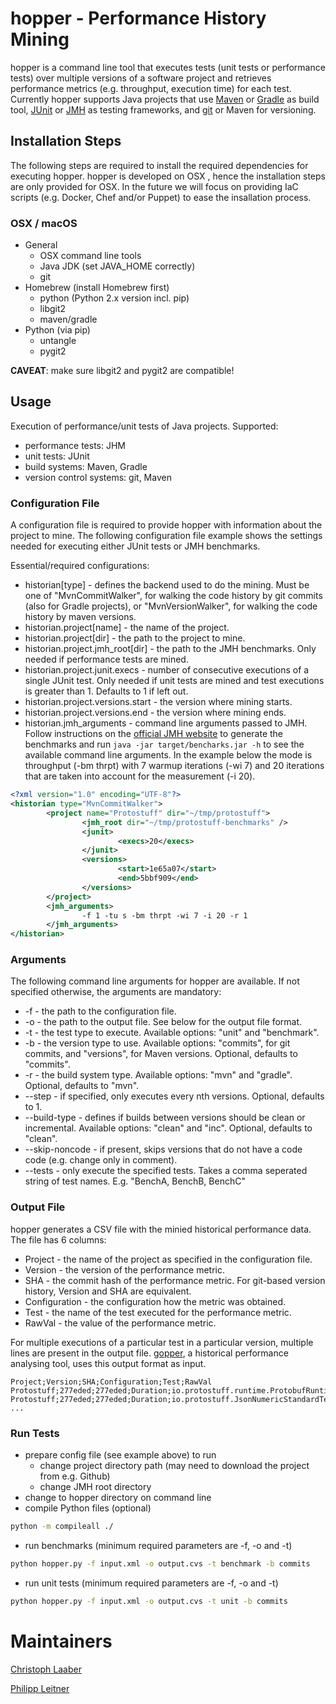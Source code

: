 # hopper - Performance History Mining
hopper is a command line tool that executes tests (unit tests or performance tests) over multiple versions of a software project and retrieves performance metrics (e.g. throughput, execution time) for each test.
Currently hopper supports Java projects that use [Maven](https://maven.apache.org) or [Gradle](https://gradle.org) as build tool, [JUnit](http://junit.org/junit4/) or [JMH](http://openjdk.java.net/projects/code-tools/jmh/) as testing frameworks, and [git](https://git-scm.com) or Maven for versioning.

## Installation Steps
The following steps are required to install the required dependencies for executing hopper. hopper is developed on OSX , hence the installation steps are only provided for OSX.
In the future we will focus on providing IaC scripts (e.g. Docker, Chef and/or Puppet) to ease the insallation process.

### OSX / macOS

* General
	* OSX command line tools
	* Java JDK (set JAVA_HOME correctly)
	* git
* Homebrew (install Homebrew first)
	* python (Python 2.x version incl. pip)
	* libgit2
	* maven/gradle
* Python (via pip)
	* untangle
	* pygit2

**CAVEAT**: make sure libgit2 and pygit2 are compatible!


## Usage
Execution of performance/unit tests of Java projects.
Supported:

* performance tests: JHM 
* unit tests: JUnit
* build systems: Maven, Gradle
* version control systems: git, Maven

### Configuration File
A configuration file is required to provide hopper with information about the project to mine. The following configuration file example shows the settings needed for executing either JUnit tests or JMH benchmarks.

Essential/required configurations:
* historian[type] - defines the backend used to do the mining. Must be one of "MvnCommitWalker", for walking the code history by git commits (also for Gradle projects), or "MvnVersionWalker", for walking the code history by maven versions.
* historian.project[name] - the name of the project.
* historian.project[dir] - the path to the project to mine.
* historian.project.jmh_root[dir] - the path to the JMH benchmarks. Only needed if performance tests are mined.
* historian.project.junit.execs - number of consecutive executions of a single JUnit test. Only needed if unit tests are mined and test executions is greater than 1. Defaults to 1 if left out.
* historian.project.versions.start - the version where mining starts.
* historian.project.versions.end - the version where mining ends.
* historian.jmh_arguments - command line arguments passed to JMH. Follow instructions on the [official JMH website](http://openjdk.java.net/projects/code-tools/jmh/) to generate the benchmarks and run `java -jar target/bencharks.jar -h` to see the available command line arguments. In the example below the mode is throughput (-bm thrpt) with 7 warmup iterations (-wi 7) and 20 iterations that are taken into account for the measurement (-i 20).


```XML
<?xml version="1.0" encoding="UTF-8"?>
<historian type="MvnCommitWalker">
        <project name="Protostuff" dir="~/tmp/protostuff">
                <jmh_root dir="~/tmp/protostuff-benchmarks" />
                <junit>
                        <execs>20</execs>
                </junit>
                <versions>
                        <start>1e65a07</start>
                        <end>5bbf909</end>
                </versions>
        </project>
        <jmh_arguments>
                -f 1 -tu s -bm thrpt -wi 7 -i 20 -r 1
        </jmh_arguments>
</historian>
```

### Arguments
The following command line arguments for hopper are available. If not specified otherwise, the arguments are mandatory:

* -f - the path to the configuration file.
* -o - the path to the output file. See below for the output file format.
* -t - the test type to execute. Available options: "unit" and "benchmark".
* -b - the version type to use. Available options: "commits", for git commits, and "versions", for Maven versions. Optional, defaults to "commits".
* -r - the build system type. Available options: "mvn" and "gradle". Optional, defaults to "mvn".
* --step - if specified, only executes every nth versions. Optional, defaults to 1.
* --build-type - defines if builds between versions should be clean or incremental. Available options: "clean" and "inc". Optional, defaults to "clean".
* --skip-noncode - if present, skips versions that do not have a code code (e.g. change only in comment).
* --tests - only execute the specified tests. Takes a comma seperated string of test names. E.g. "BenchA, BenchB, BenchC"

### Output File
hopper generates a CSV file with the minied historical performance data. The file has 6 columns: 

* Project - the name of the project as specified in the configuration file.
* Version - the version of the performance metric.
* SHA - the commit hash of the performance metric. For git-based version history, Version and SHA are equivalent.
* Configuration - the configuration how the metric was obtained.
* Test - the name of the test executed for the performance metric.
* RawVal - the value of the performance metric.

For multiple executions of a particular test in a particular version, multiple lines are present in the output file. [gopper](https://github.com/sealuzh/gopper), a historical performance analysing tool, uses this output format as input.

```CSV
Project;Version;SHA;Configuration;Test;RawVal
Protostuff;277eded;277eded;Duration;io.protostuff.runtime.ProtobufRuntimeObjectSchemaTest.testPojo;0.005
Protostuff;277eded;277eded;Duration;io.protostuff.JsonNumericStandardTest.testPartialEmptyFooInnerWithEmptyString;0.0
...
```

### Run Tests

* prepare config file (see example above) to run
	* change project directory path (may need to download the project from e.g. Github)
	* change JMH root directory
* change to hopper directory on command line
* compile Python files (optional)
	
```bash
python -m compileall ./
```

* run benchmarks (minimum required parameters are -f, -o and -t)
	
```bash
python hopper.py -f input.xml -o output.cvs -t benchmark -b commits
```

* run unit tests (minimum required parameters are -f, -o and -t)
    
```bash
python hopper.py -f input.xml -o output.cvs -t unit -b commits
```

# Maintainers
[Christoph Laaber](https://github.com/chrstphlbr)

[Philipp Leitner](https://github.com/xLeitix)

